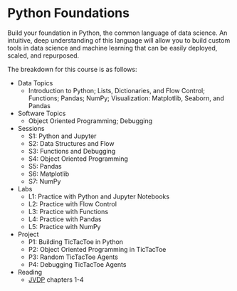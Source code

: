 # Python Foundations

Build your foundation in Python, the common language of data science. An intuitive, deep understanding of this language will allow you to build custom tools in data science and machine learning that can be easily deployed, scaled, and repurposed.

The breakdown for this course is as follows:

*	Data Topics
    * Introduction to Python; Lists, Dictionaries, and Flow Control; Functions; Pandas; NumPy; Visualization: Matplotlib, Seaborn, and Pandas
*	Software Topics
    *	Object Oriented Programming; Debugging
*	Sessions
    * S1: Python and Jupyter
    * S2: Data Structures and Flow
    * S3: Functions and Debugging
    * S4: Object Oriented Programming
    * S5: Pandas
    * S6: Matplotlib
    * S7: NumPy
*	Labs
    * L1: Practice with Python and Jupyter Notebooks
    * L2: Practice with Flow Control
    * L3: Practice with Functions
    * L4: Practice with Pandas
    * L5: Practice with NumPy
*	Project
    * P1: Building TicTacToe in Python
    * P2: Object Oriented Programming in TicTacToe
    * P3: Random TicTacToe Agents
    * P4: Debugging TicTacToe Agents
*	Reading
    * [JVDP](https://jakevdp.github.io/PythonDataScienceHandbook/) chapters 1-4